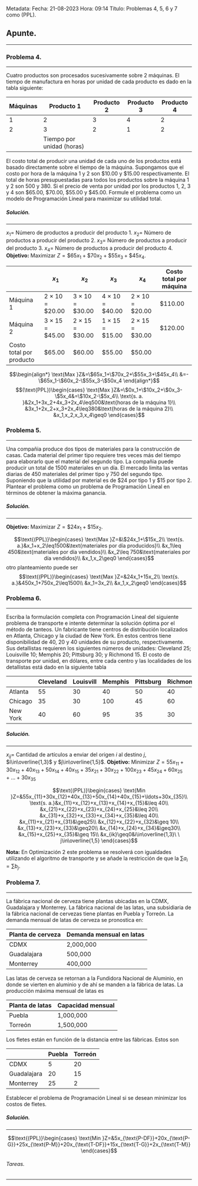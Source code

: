 Metadata:
Fecha: 21-08-2023
Hora: 09:14
Título: Problemas 4, 5, 6 y 7 como (PPL).

## Apunte.
---
### Problema 4.
---
Cuatro productos son procesados sucesivamente sobre 2 máquinas. El tiempo de manufactura en horas por unidad de cada producto es dado en la tabla siguiente:

| Máquinas | Producto 1 | Producto 2 | Producto 3 | Producto 4 |
| --- | --- | --- | --- | --- |
| 1 | 2 | 3 | 4 | 2 |
| 2 | 3 | 2 | 1 | 2 |
|  | Tiempo por unidad (horas) |

El costo total de producir una unidad de cada uno de los productos está basado directamente sobre el tiempo de la máquina. Supongamos que el costo por hora de la máquina 1 y 2 son $10.00 y $15.00 respectivamente. El total de horas presupuestadas para todos los productos sobre la máquina 1 y 2 son 500 y 380. Si el precio de venta por unidad por los productos 1, 2, 3 y 4 son $65.00, $70.00, $55.00 y $45.00. Formule el problema como un modelo de Programación Lineal para maximizar su utilidad total.

##### Solución.
---
$x_1=$ Número de productos a producir del producto 1.
$x_2=$ Número de productos a producir del producto 2.
$x_3=$ Número de productos a producir del producto 3.
$x_4=$ Número de productos a producir del producto 4.
**Objetivo:** Maximizar $Z=\$65x_1+\$70x_2+\$55x_3+\$45x_4$.

|  | $x_1$ | $x_2$ | $x_3$ | $x_4$ | Costo total por máquina |
| --- | --- | --- | --- | --- | --- |
| Máquina 1 | 2 $\times$ 10 $=$ $20.00 | 3 $\times$ 10 $=$ $30.00 | 4 $\times$ 10 $=$ $40.00 | 2 $\times$ 10 $=$ $20.00 | $110.00 |
| Máquina 2 | 3 $\times$ 15 $=$ $45.00 | 2 $\times$ 15 $=$ $30.00 | 1 $\times$ 15 $=$ $15.00 | 2 $\times$ 15 $=$ $30.00 | $120.00 |
| Costo total por producto | $65.00 | $60.00 | $55.00 | $50.00 |  |

$$\begin{align*} \text{Max }Z&=\$65x_1+\$70x_2+\$55x_3+\$45x_4\\ &=-\$65x_1-\$60x_2-\$55x_3-\$50x_4 \end{align*}$$
$$(\text{PPL})\begin{cases} \text{Max }Z&=\$0x_1+\$10x_2+\$0x_3-\$5x_4&=\$10x_2-\$5x_4\\ \text{s. a. }&2x_1+3x_2+4x_3+2x_4\leq500&\text{horas de la máquina 1}\\ &3x_1+2x_2+x_3+2x_4\leq380&\text{horas de la máquina 2}\\ &x_1,x_2,x_3,x_4\geq0 \end{cases}$$

### Problema 5.
---
Una compañia produce dos tipos de materiales para la construcción de casas. Cada material del primer tipo requiere tres veces más del tiempo para elaborarlo que el material del segundo tipo. La compañia puede producir un total de 1500 materiales en un día. El mercado limita las ventas diarias de 450 materiales del primer tipo y 750 del segundo tipo. Suponiendo que la utilidad por material es de $24 por tipo 1 y $15 por tipo 2. Plantear el problema como un problema de Programación Lineal en términos de obtener la máxima ganancia.

##### Solución.
---
**Objetivo:** Maximizar $Z=\$24x_1+\$15x_2$.

$$\text{(PPL)}\begin{cases} \text{Max }Z=&\$24x_1+\$15x_2\\ \text{s. a.}&x_1+x_2\leq1500&\text{materiales por día producidos}\\ &x_1\leq 450&\text{materiales por día vendidos}\\ &x_2\leq 750&\text{materiales por día vendidos}\\ &x_1,x_2\geq0 \end{cases}$$
otro planteamiento puede ser $$\text{(PPL)}\begin{cases} \text{Max }Z=&24x_1+15x_2\\ \text{s. a.}&450x_1+750x_2\leq1500\\ &x_1=3x_2\\ &x_1,x_2\geq0  \end{cases}$$


### Problema 6.
---
Escriba la formulación completa con Programación Lineal del siguiente problema de transporte e intente determinar la solución óptima por el método de tanteos.
Un fabricante tiene centros de distribución localizados en Atlanta, Chicago y la ciudad de New York. En estos centros tiene disponibilidad de 40, 20 y 40 unidades de su producto, respectivamente.
Sus detallistas requieren los siguientes números de unidades: Cleveland 25; Louisville 10; Memphis 20; Pittsburg 30; y Richmond 15. El costo de transporte por unidad, en dólares, entre cada centro y las localidades de los detallistas está dado en la siguiente tabla

|  | Cleveland | Louisvill | Memphis | Pittsburg | Richmond | 
| --- | --- | --- | --- | --- | --- |
| Atlanta | 55 | 30 | 40 | 50 | 40 |
| Chicago | 35 | 30 | 100 | 45 | 60 |
| New York | 40 | 60 | 95 | 35 | 30 |

##### Solución.
---
$x_{ij}=$ Cantidad de artículos a enviar del origen $i$ al destino $j$, $i\in\overline{1,3}$ y $j\in\overline{1,5}$.
**Objetivo:** Minimizar $Z=55x_{11}+30x_{12}+40x_{13}+50x_{14}+40x_{15}+35x_{21}+30x_{22}+100x_{23}+45x_{24}+60x_{25}+\ldots+30x_{35}$

$$\text{(PPL)}\begin{cases} \text{Min }Z=&55x_{11}+30x_{12}+40x_{13}+50x_{14}+40x_{15}+\ldots+30x_{35}\\ \text{s. a.}&x_{11}+x_{12}+x_{13}+x_{14}+x_{15}&\leq 40\\ &x_{21}+x_{22}+x_{23}+x_{24}+x_{25}&\leq 20\\ &x_{31}+x_{32}+x_{33}+x_{34}+x_{35}&\leq 40\\ &x_{11}+x_{21}+x_{31}&\geq25\\ &x_{12}+x_{22}+x_{32}&\geq 10\\ &x_{13}+x_{23}+x_{33}&\geq20\\ &x_{14}+x_{24}+x_{34}&\geq30\\ &x_{15}+x_{25}+x_{35}&\geq 15\\ &x_{ik}\geq0&i\in\overline{1,3}\ \ j\in\overline{1,5} \end{cases}$$

**Nota:** En Optimización 2 este problema se resolverá con igualdades utilizando el algoritmo de transporte y se añade la restricción de que la $\sum a_i=\sum b_j$.


### Problema 7.
---
La fábrica nacional de cerveza tiene plantas ubicadas en la CDMX, Guadalajara y Monterrey. La fábrica nacional de las latas, una subsidiaria de la fábrica nacional de cervezas tiene plantas en Puebla y Torreón. La demanda mensual de latas de cerveza se pronostica en:

| Planta de cerveza | Demanda mensual en latas |
| --- | --- |
| CDMX | 2,000,000 |
| Guadalajara | 500,000 |
| Monterrey | 400,000 |

Las latas de cerveza se retornan a la Fundidora Nacional de Aluminio, en donde se vierten en aluminio y de ahí se manden a la fábrica de latas. La producción máxima mensual de latas es

| Planta de latas | Capacidad mensual |
| --- | --- |
| Puebla | 1,000,000 |
| Torreón | 1,500,000 |

Los fletes están en función de la distancia entre las fábricas. Estos son

|  | Puebla | Torreón |
| --- | --- | --- |
| CDMX | 5 | 20 |
| Guadalajara | 20 | 15 |
| Monterrey | 25 | 2 |

Establecer el problema de Programación Lineal si se desean minimizar los costos de fletes.

##### Solución.
---
$$\text{(PPL)}\begin{cases} \text{Min }Z=&5x_{\text{P-DF}}+20x_{\text{P-G}}+25x_{\text{P-M}}+20x_{\text{T-DF}}+15x_{\text{T-G}}+2x_{\text{T-M}} \end{cases}$$



###### Tareas.
---

